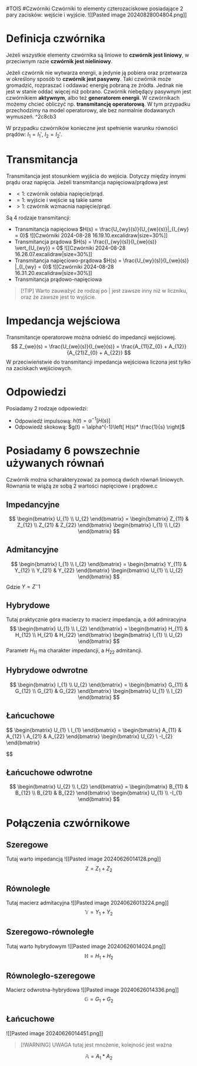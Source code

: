 #TOIS #Czwórniki
Czwórniki to elementy czterozaciskowe posiadające 2 pary zacisków: wejście i wyjście.
![[Pasted image 20240828004804.png]]
# Definicja czwórnika
Jeżeli wszystkie elementy czwórnika są liniowe to **czwórnik jest liniowy**, w przeciwnym razie **czwórnik jest nieliniowy**.

Jeżeli czwórnik nie wytwarza energii, a jedynie ją pobiera oraz przetwarza w określony sposób to **czwórnik jest pasywny**. Taki czwórnik może gromadzić, rozpraszać i oddawać energię pobraną ze źródła. Jednak nie jest w stanie oddać więcej niż pobrano.
Czwórnik niebędący pasywnym jest czwórnikiem **aktywnym**, albo też **generatorem energii**.
W czwórnikach możemy chcieć obliczyć np. **transmitancję operatorową**. W tym przypadku przechodzimy na model operatorowy, ale bez normalnie dodawanych wymuszeń. ^2c8cb3

W przypadku czwórników konieczne jest spełnienie warunku równości prądów: $I_{1} = I_{1}'$, $I_{2} = I_{2}'$.

# Transmitancja
Transmitancja jest stosunkiem wyjścia do wejścia. Dotyczy między innymi prądu oraz napięcia. 
Jeżeli transmitancja napięciowa/prądowa jest
- $< 1$: czwórnik osłabia napięcie/prąd.
- $=1$: wyjście i wejście są takie same
- $> 1$: czwórnik wzmacnia napięcie/prąd.

Są 4 rodzaje transmitancji:
- Transmitancja napięciowa $H(s) = \frac{U_{wy}(s)}{U_{we}(s)}|_{I_{wy} = 0}$
  ![[Czwórniki 2024-08-28 16.19.10.excalidraw|size=30%]]
- Transmitancja prądowa $H(s) = \frac{I_{wy}(s)}{I_{we}(s)} \vert_{U_{wy}} = 0$
  ![[Czwórniki 2024-08-28 16.26.07.excalidraw|size=30%]]
- Transmitancja napięciowo-prądowa $H(s) = \frac{U_{wy}(s)}{I_{we}(s)} |_{I_{wy} = 0}$
  ![[Czwórniki 2024-08-28 16.31.20.excalidraw|size=30%]]
- Transmitancja prądowo-napięciowa
> [!TIP] Warto zauważyć że rodzaj po | jest zawsze inny niż w liczniku, oraz że zawsze jest to wyjście.
# Impedancja wejściowa
Transmitancje operatorowe można odnieść do impedancji wejściowej. 
$$
Z_{we}(s) = \frac{U_{we}(s)}{I_{we}(s)} = \frac{A_{11}Z_{0} + A_{12}}{A_{21}Z_{0} + A_{22}}
$$
W przeciwieństwie do transmitancji impedancja wejściowa liczona jest tylko na zaciskach wejściowych.

# Odpowiedzi
Posiadamy 2 rodzaje odpowiedzi:
- Odpowiedź impulsową: $h(t) = \alpha^{-1}[H(s)]$
- Odpowiedź skokową: $g(t) = \alpha^{-1}\left[ H(s)* \frac{1}{s} \right]$
# Posiadamy 6 powszechnie używanych równań
Czwórnik można scharakteryzować za pomocą dwóch równań liniowych. Równania te wiążą ze sobą 2 wartości napięciowe i prądowe.c 
## Impedancyjne
$$
\begin{bmatrix}
U_{1} \\
U_{2}
\end{bmatrix}
= \begin{bmatrix}
Z_{11} & Z_{12} \\
Z_{21} & Z_{22}
\end{bmatrix}
\begin{bmatrix}
I_{1} \\
I_{2}
\end{bmatrix}
$$
## Admitancyjne
$$
\begin{bmatrix}
I_{1} \\
I_{2}
\end{bmatrix} =
\begin{bmatrix}
Y_{11} & Y_{12} \\
Y_{21} & Y_{22}
\end{bmatrix}
\begin{bmatrix}
U_{1} \\
U_{2}
\end{bmatrix}
$$
Gdzie $Y = Z^-1$

## Hybrydowe
Tutaj praktycznie góra macierzy to macierz impedancja, a dół admiracyjna
$$
\begin{bmatrix}
U_{1} \\
I_{2}
\end{bmatrix} = 
\begin{bmatrix}
H_{11} & H_{12} \\
H_{21} & H_{22}
\end{bmatrix}
\begin{bmatrix}
I_{1} \\
U_{2}
\end{bmatrix}
$$
Parametr $H_{11}$ ma charakter impedancji, a $H_{22}$ admitancji.
## Hybrydowe odwrotne
$$
\begin{bmatrix}
I_{1} \\
U_{2}
\end{bmatrix} = 
\begin{bmatrix}
G_{11} & G_{12} \\
G_{21} & G_{22}
\end{bmatrix}
\begin{bmatrix}
U_{1} \\
I_{2}
\end{bmatrix}
$$
## Łańcuchowe
$$
\begin{bmatrix}
U_{1} \\
I_{1}
\end{bmatrix} =
\begin{bmatrix}
A_{11} & A_{12} \\
A_{21} & A_{22}
\end{bmatrix}
\begin{bmatrix}
U_{2} \\
-I_{2}
\end{bmatrix}

$$
## Łańcuchowe odwrotne
$$
\begin{bmatrix}
U_{2} \\
I_{2}
\end{bmatrix} =
\begin{bmatrix}
B_{11} & B_{12} \\
B_{21} & B_{22}
\end{bmatrix}
\begin{bmatrix}
U_{1} \\
-I_{1}
\end{bmatrix}
$$
# Połączenia czwórnikowe
## Szeregowe
Tutaj warto impedancją
![[Pasted image 20240626014128.png]]
$$
\mathbb{Z} = Z_{1} + Z_{2}
$$
## Równoległe
Tutaj macierz admitacyjna
![[Pasted image 20240626013224.png]]
$$
\mathbb{Y} = Y_{1} + Y_{2}
$$
## Szeregowo-równoległe
Tutaj warto hybrydowym
![[Pasted image 20240626014024.png]]
$$
\mathbb{H}=H_{1}+H_{2}
$$
## Równoległo-szeregowe
Macierz odwrotna-hybrydowa
![[Pasted image 20240626014336.png]]
$$
\mathbb{G} = G_{1} + G_{2}
$$
## Łańcuchowe
![[Pasted image 20240626014451.png]]
> [!WARNING] UWAGA
> tutaj jest mnożenie, kolejność jest ważna

$$
\mathbb{A} = A_{1}*A_{2}
$$
